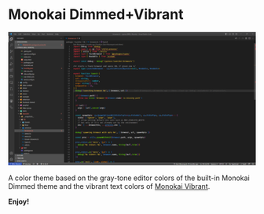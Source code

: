 # Monokai Dimmed+Vibrant

![Screenshot](screenshot.png)

A color theme based on the gray-tone editor colors of the built-in Monokai Dimmed theme and the vibrant text colors of [Monokai Vibrant](https://marketplace.visualstudio.com/items?itemName=s3gf4ult.monokai-vibrant).

**Enjoy!**

